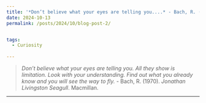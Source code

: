```yaml
---
title: '*Don’t believe what your eyes are telling you....* - Bach, R. (1970)'
date: 2024-10-13
permalink: /posts/2024/10/blog-post-2/


tags:
  - Curiosity
 
---
```


> *Don’t believe what your eyes are telling you. All they show is limitation. Look with your understanding. Find out what you already know and you will see the way to fly.* - Bach, R. (1970). *Jonathan Livingston Seagull*. Macmillan.

---
